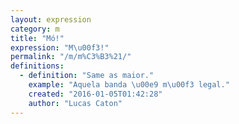 ```yaml
---
layout: expression
category: m
title: "Mó!"
expression: "M\u00f3!"
permalink: "/m/m%C3%B3%21/"
definitions:
  - definition: "Same as maior."
    example: "Aquela banda \u00e9 m\u00f3 legal."
    created: "2016-01-05T01:42:28"
    author: "Lucas Caton"
---
```

